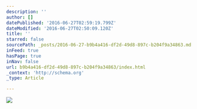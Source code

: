 ```yaml
---
description: ''
author: []
datePublished: '2016-06-27T02:59:19.799Z'
dateModified: '2016-06-27T02:50:09.120Z'
title: ''
starred: false
sourcePath: _posts/2016-06-27-b9b4a416-df2d-49d8-897c-b204f9a34863.md
inFeed: true
hasPage: true
inNav: false
url: b9b4a416-df2d-49d8-897c-b204f9a34863/index.html
_context: 'http://schema.org'
_type: Article

---
```

![](https://the-grid-user-content.s3-us-west-2.amazonaws.com/702b18d0-046e-4381-8267-48f65d936d75.png)